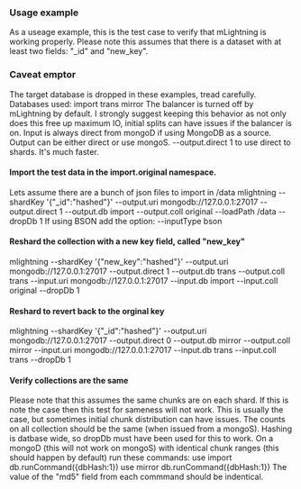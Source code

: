 ### Usage example
As a useage example, this is the test case to verify that mLightning is working properly.
Please note this assumes that there is a dataset with at least two fields: "_id" and "new_key".

### Caveat emptor
The target database is dropped in these examples, tread carefully.
Databases used:
import
trans
mirror
The balancer is turned off by mLightning by default.  I strongly suggest keeping this behavior as not only does this free up maximum IO, initial splits can have issues if the balancer is on.
Input is always direct from mongoD if using MongoDB as a source.
Output can be either direct or use mongoS.  --output.direct 1 to use direct to shards.  It's much faster.

#### Import the test data in the import.original namespace.
Lets assume there are a bunch of json files to import in /data
mlightning --shardKey '{"_id":"hashed"}' --output.uri mongodb://127.0.0.1:27017 --output.direct 1 --output.db import --output.coll original --loadPath /data --dropDb 1
If using BSON add the option: --inputType bson

#### Reshard the collection with a new key field, called "new_key"
mlightning --shardKey '{"new_key":"hashed"}' --output.uri mongodb://127.0.0.1:27017 --output.direct 1 --output.db trans --output.coll trans --input.uri mongodb://127.0.0.1:27017 --input.db import --input.coll original --dropDb 1

#### Reshard to revert back to the orginal key
mlightning --shardKey '{"_id":"hashed"}' --output.uri mongodb://127.0.0.1:27017 --output.direct 0 --output.db mirror --output.coll mirror --input.uri mongodb://127.0.0.1:27017 --input.db trans --input.coll trans --dropDb 1

#### Verify collections are the same
Please note that this assumes the same chunks are on each shard.  If this is note the case then this test for sameness will not work.  This is usually the case, but sometimes initial chunk distribution can have issues.
The counts on all collection should be the same (when issued from a mongoS).
Hashing is datbase wide, so dropDb must have been used for this to work.
On a mongoD (this will not work on mongoS) with identical chunk ranges (this should happen by default) run these commands:
use import
db.runCommand({dbHash:1})
use mirror
db.runCommand({dbHash:1})
The value of the "md5" field from each commmand should be indentical.
